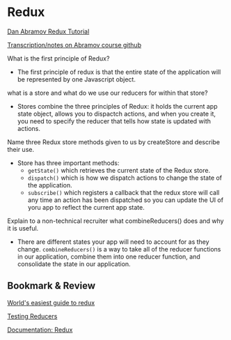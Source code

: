 # Redux

[Dan Abramov Redux Tutorial](https://egghead.io/courses/getting-started-with-redux)

[Transcription/notes on Abramov course github](https://github.com/tayiorbeii/egghead.io_redux_course_notes)

What is the first principle of Redux?

- The first principle of redux is that the entire state of the application will be represented by one Javascript object.

what is a store and what do we use our reducers for within that store?

- Stores combine the three principles of Redux: it holds the current app state object, allows you to dispactch actions, and when you create it, you need to specify the reducer that tells how state is updated with actions.

Name three Redux store methods given to us by createStore and describe their use.

- Store has three important methods:
  - ```getState()``` which retrieves the current state of the Redux store.
  - ```dispatch()``` which is how we dispatch actions to change the state of the application.
  - ```subscribe()``` which registers a callback that the redux store will call any time an action has been dispatched so you can update the UI of yoru app to reflect the current app state.

Explain to a non-technical recruiter what combineReducers() does and why it is useful.

- There are different states your app will need to account for as they change. ```combineReducers()``` is a way to take all of the reducer functions in our application, combine them into one reducer function, and consolidate the state in our application.

## Bookmark & Review

[World's easiest guide to redux](https://medium.freecodecamp.org/understanding-redux-the-worlds-easiest-guide-to-beginning-redux-c695f45546f6)

[Testing Reducers](https://medium.com/@netxm/testing-redux-reducers-with-jest-6653abbfe3e1)

[Documentation: Redux](https://redux.js.org/)